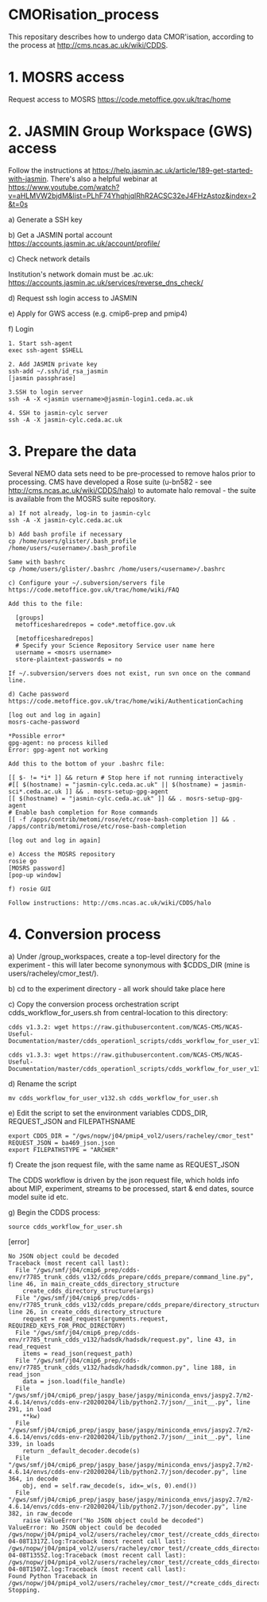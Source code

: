 # CMORisation_process
This repositary describes how to undergo data CMOR'isation, according to the process at http://cms.ncas.ac.uk/wiki/CDDS.

# 1. MOSRS access
Request access to MOSRS
https://code.metoffice.gov.uk/trac/home

# 2. JASMIN Group Workspace (GWS) access
Follow the instructions at https://help.jasmin.ac.uk/article/189-get-started-with-jasmin. There's also a helpful webinar at https://www.youtube.com/watch?v=aHLMVW2bjdM&list=PLhF74YhqhjqlRhR2ACSC32eJ4FHzAstoz&index=2&t=0s 

a) Generate a SSH key

b) Get a JASMIN portal account
https://accounts.jasmin.ac.uk/account/profile/

c) Check network details

Institution's network domain must be .ac.uk: https://accounts.jasmin.ac.uk/services/reverse_dns_check/

d) Request ssh login access to JASMIN

e) Apply for GWS access (e.g. cmip6-prep and pmip4)

f) Login

    1. Start ssh-agent
    exec ssh-agent $SHELL 

    2. Add JASMIN private key
    ssh-add ~/.ssh/id_rsa_jasmin
    [jasmin passphrase]

    3.SSH to login server
    ssh -A -X <jasmin username>@jasmin-login1.ceda.ac.uk 

    4. SSH to jasmin-cylc server
    ssh -A -X jasmin-cylc.ceda.ac.uk 

# 3. Prepare the data
Several NEMO data sets need to be pre-processed to remove halos prior to processing. CMS have developed a Rose suite (u-bn582 - see http://cms.ncas.ac.uk/wiki/CDDS/halo) to automate halo removal - the suite is available from the MOSRS suite repository.

    a) If not already, log-in to jasmin-cylc 
    ssh -A -X jasmin-cylc.ceda.ac.uk 

    b) Add bash profile if necessary 
    cp /home/users/glister/.bash_profile /home/users/<username>/.bash_profile
    
    Same with bashrc
    cp /home/users/glister/.bashrc /home/users/<username>/.bashrc

    c) Configure your ~/.subversion/servers file
    https://code.metoffice.gov.uk/trac/home/wiki/FAQ

    Add this to the file:
    
      [groups]
      metofficesharedrepos = code*.metoffice.gov.uk

      [metofficesharedrepos]
      # Specify your Science Repository Service user name here
      username = <mosrs username>
      store-plaintext-passwords = no

    If ~/.subversion/servers does not exist, run svn once on the command line. 

    d) Cache password
    https://code.metoffice.gov.uk/trac/home/wiki/AuthenticationCaching 
    
    [log out and log in again]
    mosrs-cache-password
    
    *Possible error*
    gpg-agent: no process killed
    Error: gpg-agent not working
    
    Add this to the bottom of your .bashrc file:

    [[ $- != *i* ]] && return # Stop here if not running interactively
    #[[ $(hostname) = "jasmin-cylc.ceda.ac.uk" || $(hostname) = jasmin-sci*.ceda.ac.uk ]] && . mosrs-setup-gpg-agent
    [[ $(hostname) = "jasmin-cylc.ceda.ac.uk" ]] && . mosrs-setup-gpg-agent
    # Enable bash completion for Rose commands
    [[ -f /apps/contrib/metomi/rose/etc/rose-bash-completion ]] && . /apps/contrib/metomi/rose/etc/rose-bash-completion
    
    [log out and log in again]
    
    e) Access the MOSRS repository
    rosie go
    [MOSRS password]
    [pop-up window]
    
    f) rosie GUI
    
    Follow instructions: http://cms.ncas.ac.uk/wiki/CDDS/halo

# 4. Conversion process

a) Under /group_workspaces, create a top-level directory for the experiment - this will later become synonymous with $CDDS_DIR (mine is users/racheley/cmor_test/).

b) cd to the experiment directory - all work should take place here

c) Copy the conversion process orchestration script cdds_workflow_for_users.sh from central-location to this directory:

    cdds v1.3.2: wget https://raw.githubusercontent.com/NCAS-CMS/NCAS-Useful-Documentation/master/cdds_operationl_scripts/cdds_workflow_for_user_v132.sh

    cdds v1.3.3: wget https://raw.githubusercontent.com/NCAS-CMS/NCAS-Useful-Documentation/master/cdds_operationl_scripts/cdds_workflow_for_user_v133.sh

d) Rename the script

    mv cdds_workflow_for_user_v132.sh cdds_workflow_for_user.sh

e) Edit the script to set the environment variables CDDS_DIR, REQUEST_JSON and FILEPATHSNAME

    export CDDS_DIR = "/gws/nopw/j04/pmip4_vol2/users/racheley/cmor_test"
    REQUEST_JSON = ba469_json.json
    export FILEPATHSTYPE = "ARCHER"

f) Create the json request file, with the same name as REQUEST_JSON

The CDDS workflow is driven by the json request file, which holds info about MIP, experiment, streams to be processed, start & end dates, source model suite id etc. 

g) Begin the CDDS process:

    source cdds_workflow_for_user.sh

[error]

    No JSON object could be decoded
    Traceback (most recent call last):
      File "/gws/smf/j04/cmip6_prep/cdds-env/r7785_trunk_cdds_v132/cdds_prepare/cdds_prepare/command_line.py", line 46, in main_create_cdds_directory_structure
        create_cdds_directory_structure(args)
      File "/gws/smf/j04/cmip6_prep/cdds-env/r7785_trunk_cdds_v132/cdds_prepare/cdds_prepare/directory_structure.py", line 26, in create_cdds_directory_structure
        request = read_request(arguments.request, REQUIRED_KEYS_FOR_PROC_DIRECTORY)
      File "/gws/smf/j04/cmip6_prep/cdds-env/r7785_trunk_cdds_v132/hadsdk/hadsdk/request.py", line 43, in read_request
        items = read_json(request_path)
      File "/gws/smf/j04/cmip6_prep/cdds-env/r7785_trunk_cdds_v132/hadsdk/hadsdk/common.py", line 188, in read_json
        data = json.load(file_handle)
      File "/gws/smf/j04/cmip6_prep/jaspy_base/jaspy/miniconda_envs/jaspy2.7/m2-4.6.14/envs/cdds-env-r20200204/lib/python2.7/json/__init__.py", line 291, in load
        **kw)
      File "/gws/smf/j04/cmip6_prep/jaspy_base/jaspy/miniconda_envs/jaspy2.7/m2-4.6.14/envs/cdds-env-r20200204/lib/python2.7/json/__init__.py", line 339, in loads
        return _default_decoder.decode(s)
      File "/gws/smf/j04/cmip6_prep/jaspy_base/jaspy/miniconda_envs/jaspy2.7/m2-4.6.14/envs/cdds-env-r20200204/lib/python2.7/json/decoder.py", line 364, in decode
        obj, end = self.raw_decode(s, idx=_w(s, 0).end())
      File "/gws/smf/j04/cmip6_prep/jaspy_base/jaspy/miniconda_envs/jaspy2.7/m2-4.6.14/envs/cdds-env-r20200204/lib/python2.7/json/decoder.py", line 382, in raw_decode
        raise ValueError("No JSON object could be decoded")
    ValueError: No JSON object could be decoded
    /gws/nopw/j04/pmip4_vol2/users/racheley/cmor_test//create_cdds_directory_structure_2020-04-08T1317Z.log:Traceback (most recent call last):
    /gws/nopw/j04/pmip4_vol2/users/racheley/cmor_test//create_cdds_directory_structure_2020-04-08T1355Z.log:Traceback (most recent call last):
    /gws/nopw/j04/pmip4_vol2/users/racheley/cmor_test//create_cdds_directory_structure_2020-04-08T1507Z.log:Traceback (most recent call last):
    Found Python Traceback in /gws/nopw/j04/pmip4_vol2/users/racheley/cmor_test//*create_cdds_directory_structure*.log*. Stopping.
    
    
    
    
    
